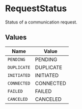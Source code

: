 # RequestStatus

Status of a communication request.


## Values

| Name        | Value       |
| ----------- | ----------- |
| `PENDING`   | PENDING     |
| `DUPLICATE` | DUPLICATE   |
| `INITIATED` | INITIATED   |
| `CONNECTED` | CONNECTED   |
| `FAILED`    | FAILED      |
| `CANCELED`  | CANCELED    |